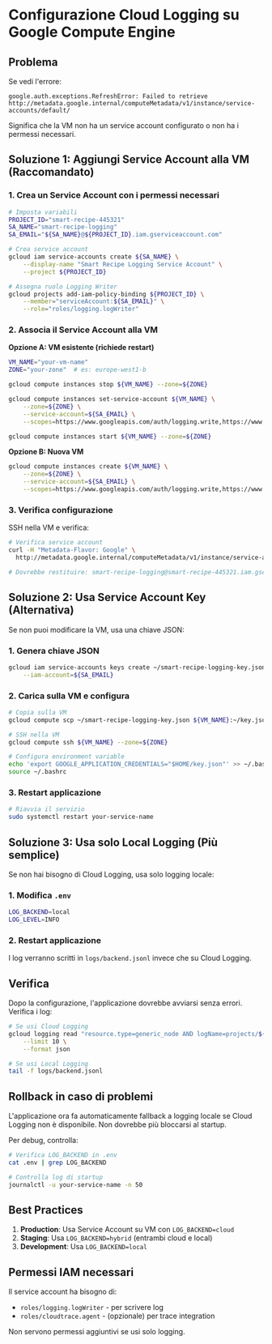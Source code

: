 # Configurazione Cloud Logging su Google Compute Engine

## Problema
Se vedi l'errore:
```
google.auth.exceptions.RefreshError: Failed to retrieve http://metadata.google.internal/computeMetadata/v1/instance/service-accounts/default/
```

Significa che la VM non ha un service account configurato o non ha i permessi necessari.

## Soluzione 1: Aggiungi Service Account alla VM (Raccomandato)

### 1. Crea un Service Account con i permessi necessari

```bash
# Imposta variabili
PROJECT_ID="smart-recipe-445321"
SA_NAME="smart-recipe-logging"
SA_EMAIL="${SA_NAME}@${PROJECT_ID}.iam.gserviceaccount.com"

# Crea service account
gcloud iam service-accounts create ${SA_NAME} \
    --display-name "Smart Recipe Logging Service Account" \
    --project ${PROJECT_ID}

# Assegna ruolo Logging Writer
gcloud projects add-iam-policy-binding ${PROJECT_ID} \
    --member="serviceAccount:${SA_EMAIL}" \
    --role="roles/logging.logWriter"
```

### 2. Associa il Service Account alla VM

**Opzione A: VM esistente (richiede restart)**
```bash
VM_NAME="your-vm-name"
ZONE="your-zone"  # es: europe-west1-b

gcloud compute instances stop ${VM_NAME} --zone=${ZONE}

gcloud compute instances set-service-account ${VM_NAME} \
    --zone=${ZONE} \
    --service-account=${SA_EMAIL} \
    --scopes=https://www.googleapis.com/auth/logging.write,https://www.googleapis.com/auth/cloud-platform

gcloud compute instances start ${VM_NAME} --zone=${ZONE}
```

**Opzione B: Nuova VM**
```bash
gcloud compute instances create ${VM_NAME} \
    --zone=${ZONE} \
    --service-account=${SA_EMAIL} \
    --scopes=https://www.googleapis.com/auth/logging.write,https://www.googleapis.com/auth/cloud-platform
```

### 3. Verifica configurazione

SSH nella VM e verifica:
```bash
# Verifica service account
curl -H "Metadata-Flavor: Google" \
  http://metadata.google.internal/computeMetadata/v1/instance/service-accounts/default/email

# Dovrebbe restituire: smart-recipe-logging@smart-recipe-445321.iam.gserviceaccount.com
```

## Soluzione 2: Usa Service Account Key (Alternativa)

Se non puoi modificare la VM, usa una chiave JSON:

### 1. Genera chiave JSON

```bash
gcloud iam service-accounts keys create ~/smart-recipe-logging-key.json \
    --iam-account=${SA_EMAIL}
```

### 2. Carica sulla VM e configura

```bash
# Copia sulla VM
gcloud compute scp ~/smart-recipe-logging-key.json ${VM_NAME}:~/key.json --zone=${ZONE}

# SSH nella VM
gcloud compute ssh ${VM_NAME} --zone=${ZONE}

# Configura environment variable
echo 'export GOOGLE_APPLICATION_CREDENTIALS="$HOME/key.json"' >> ~/.bashrc
source ~/.bashrc
```

### 3. Restart applicazione

```bash
# Riavvia il servizio
sudo systemctl restart your-service-name
```

## Soluzione 3: Usa solo Local Logging (Più semplice)

Se non hai bisogno di Cloud Logging, usa solo logging locale:

### 1. Modifica `.env`

```bash
LOG_BACKEND=local
LOG_LEVEL=INFO
```

### 2. Restart applicazione

I log verranno scritti in `logs/backend.jsonl` invece che su Cloud Logging.

## Verifica

Dopo la configurazione, l'applicazione dovrebbe avviarsi senza errori. Verifica i log:

```bash
# Se usi Cloud Logging
gcloud logging read "resource.type=generic_node AND logName=projects/${PROJECT_ID}/logs/smart-recipe" \
    --limit 10 \
    --format json

# Se usi Local Logging
tail -f logs/backend.jsonl
```

## Rollback in caso di problemi

L'applicazione ora fa automaticamente fallback a logging locale se Cloud Logging non è disponibile. Non dovrebbe più bloccarsi al startup.

Per debug, controlla:
```bash
# Verifica LOG_BACKEND in .env
cat .env | grep LOG_BACKEND

# Controlla log di startup
journalctl -u your-service-name -n 50
```

## Best Practices

1. **Production**: Usa Service Account su VM con `LOG_BACKEND=cloud`
2. **Staging**: Usa `LOG_BACKEND=hybrid` (entrambi cloud e local)
3. **Development**: Usa `LOG_BACKEND=local`

## Permessi IAM necessari

Il service account ha bisogno di:
- `roles/logging.logWriter` - per scrivere log
- `roles/cloudtrace.agent` - (opzionale) per trace integration

Non servono permessi aggiuntivi se usi solo logging.


